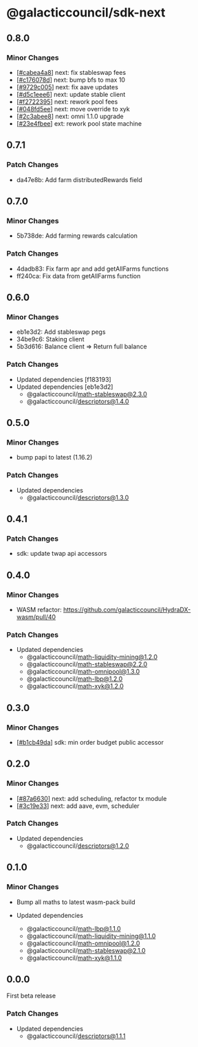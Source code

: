 # @galacticcouncil/sdk-next

## 0.8.0

### Minor Changes

[cabea4a8]: https://github.com/galacticcouncil/sdk/commit/cabea4a8
[c176078d]: https://github.com/galacticcouncil/sdk/commit/c176078d
[9729c005]: https://github.com/galacticcouncil/sdk/commit/9729c005
[d5c1eee6]: https://github.com/galacticcouncil/sdk/commit/d5c1eee6
[f2722395]: https://github.com/galacticcouncil/sdk/commit/f2722395
[048fd5ee]: https://github.com/galacticcouncil/sdk/commit/048fd5ee
[2c3abee8]: https://github.com/galacticcouncil/sdk/commit/2c3abee8
[23e4fbee]: https://github.com/galacticcouncil/sdk/commit/23e4fbee

- [[#cabea4a8][cabea4a8]] next: fix stableswap fees
- [[#c176078d][c176078d]] next: bump bfs to max 10
- [[#9729c005][9729c005]] next: fix aave updates
- [[#d5c1eee6][d5c1eee6]] next: update stable client
- [[#f2722395][f2722395]] next: rework pool fees
- [[#048fd5ee][048fd5ee]] next: move override to xyk
- [[#2c3abee8][2c3abee8]] next: omni 1.1.0 upgrade
- [[#23e4fbee][23e4fbee]] ext: rework pool state machine

## 0.7.1

### Patch Changes

- da47e8b: Add farm distributedRewards field

## 0.7.0

### Minor Changes

- 5b738de: Add farming rewards calculation

### Patch Changes

- 4dadb83: Fix farm apr and add getAllFarms functions
- ff240ca: Fix data from getAllFarms function

## 0.6.0

### Minor Changes

- eb1e3d2: Add stableswap pegs
- 34be9c6: Staking client
- 5b3d616: Balance client => Return full balance

### Patch Changes

- Updated dependencies [f183193]
- Updated dependencies [eb1e3d2]
  - @galacticcouncil/math-stableswap@2.3.0
  - @galacticcouncil/descriptors@1.4.0

## 0.5.0

### Minor Changes

- bump papi to latest (1.16.2)

### Patch Changes

- Updated dependencies
  - @galacticcouncil/descriptors@1.3.0

## 0.4.1

### Patch Changes

- sdk: update twap api accessors

## 0.4.0

### Minor Changes

- WASM refactor: https://github.com/galacticcouncil/HydraDX-wasm/pull/40

### Patch Changes

- Updated dependencies
  - @galacticcouncil/math-liquidity-mining@1.2.0
  - @galacticcouncil/math-stableswap@2.2.0
  - @galacticcouncil/math-omnipool@1.3.0
  - @galacticcouncil/math-lbp@1.2.0
  - @galacticcouncil/math-xyk@1.2.0

## 0.3.0

### Minor Changes

[b1cb49da]: https://github.com/galacticcouncil/sdk/commit/b1cb49da

- [[#b1cb49da][b1cb49da]] sdk: min order budget public accessor

## 0.2.0

### Minor Changes

[87a6630]: https://github.com/galacticcouncil/sdk/commit/87a6630
[3c19e33]: https://github.com/galacticcouncil/sdk/commit/3c19e33

- [[#87a6630][87a6630]] next: add scheduling, refactor tx module
- [[#3c19e33][3c19e33]] next: add aave, evm, scheduler

### Patch Changes

- Updated dependencies
  - @galacticcouncil/descriptors@1.2.0

## 0.1.0

### Minor Changes

- Bump all maths to latest wasm-pack build

- Updated dependencies
  - @galacticcouncil/math-lbp@1.1.0
  - @galacticcouncil/math-liquidity-mining@1.1.0
  - @galacticcouncil/math-omnipool@1.2.0
  - @galacticcouncil/math-stableswap@2.1.0
  - @galacticcouncil/math-xyk@1.1.0

## 0.0.0

First beta release

### Patch Changes

- Updated dependencies
  - @galacticcouncil/descriptors@1.1.1
